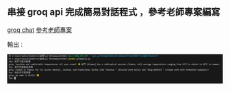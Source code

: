 ## 串接 groq api 完成簡易對話程式 ，參考老師專案編寫



[groq chat](https://groq.com/)
[參考老師專案](https://github.com/ccc112b/py2cs/blob/master/03-%E4%BA%BA%E5%B7%A5%E6%99%BA%E6%85%A7/A4-groq/hello/groqHello.py)


輸出 :

![](./result/hk9.PNG)
